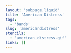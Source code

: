 ```yaml
---
layout: 'subpage.liquid'
title: 'American Distress'
tags:
  - 'bands'
slug: 'americandistress'
stencils:
  - 'american_distress.gif'
links: []
---
```

